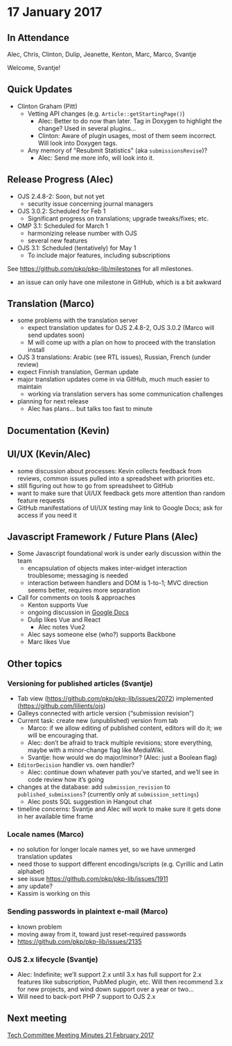 # 17 January 2017

In Attendance
-------------

Alec, Chris, Clinton, Dulip, Jeanette, Kenton, Marc, Marco, Svantje

Welcome, Svantje!

Quick Updates
-------------

-   Clinton Graham (Pitt)
    -   Vetting API changes (e.g. `Article::getStartingPage()`)
        -   Alec: Better to do now than later. Tag in Doxygen to highlight the change? Used in several plugins…
        -   Clinton: Aware of plugin usages, most of them seem incorrect. Will look into Doxygen tags.
    -   Any memory of "Resubmit Statistics" (aka `submissionsRevise`)?
        -   Alec: Send me more info, will look into it.

Release Progress (Alec)
-----------------------

-   OJS 2.4.8-2: Soon, but not yet
    -   security issue concerning journal managers
-   OJS 3.0.2: Scheduled for Feb 1
    -   Significant progress on translations; upgrade tweaks/fixes; etc.
-   OMP 3.1: Scheduled for March 1
    -   harmonizing release number with OJS
    -   several new features
-   OJS 3.1: Scheduled (tentatively) for May 1
    -   To include major features, including subscriptions

See <https://github.com/pkp/pkp-lib/milestones> for all milestones.

-   an issue can only have one milestone in GitHub, which is a bit awkward

Translation (Marco)
-------------------

-   some problems with the translation server
    -   expect translation updates for OJS 2.4.8-2, OJS 3.0.2 (Marco will send updates soon)
    -   M will come up with a plan on how to proceed with the translation install
-   OJS 3 translations: Arabic (see RTL issues), Russian, French (under review)
-   expect Finnish translation, German update
-   major translation updates come in via GitHub, much much easier to maintain
    -   working via translation servers has some communication challenges
-   planning for next release
    -   Alec has plans… but talks too fast to minute

Documentation (Kevin)
---------------------

UI/UX (Kevin/Alec)
------------------

-   some discussion about processes: Kevin collects feedback from reviews, common issues pulled into a spreadsheet with priorities etc.
-   still figuring out how to go from spreadsheet to GitHub
-   want to make sure that UI/UX feedback gets more attention than random feature requests
-   GitHub manifestations of UI/UX testing may link to Google Docs; ask for access if you need it

Javascript Framework / Future Plans (Alec)
------------------------------------------

-   Some Javascript foundational work is under early discussion within the team
    -   encapsulation of objects makes inter-widget interaction troublesome; messaging is needed
    -   interaction between handlers and DOM is 1-to-1; MVC direction seems better, requires more separation
-   Call for comments on tools & approaches
    -   Kenton supports Vue
    -   ongoing discussion in [Google Docs](https://docs.google.com/document/d/1BUPgmN4yFxHxlE_8kbFvWUGg0Ve5PdosOngpitP5NUc/edit#heading=h.qxwb07qwfxi6)
    -   Dulip likes Vue and React
        -   Alec notes Vue2
    -   Alec says someone else (who?) supports Backbone
    -   Marc likes Vue

Other topics
------------

### Versioning for published articles (Svantje)

-   Tab view (https://github.com/pkp/pkp-lib/issues/2072) implemented (https://github.com/lilients/ojs)
-   Galleys connected with article version (“submission revision”)
-   Current task: create new (unpublished) version from tab
    -   Marco: if we allow editing of published content, editors will do it; we will be encouraging that.
    -   Alec: don’t be afraid to track multiple revisions; store everything, maybe with a minor-change flag like MediaWiki.
    -   Svantje: how would we do major/minor? (Alec: just a Boolean flag)
-   `EditorDecision` handler vs. own handler?
    -   Alec: continue down whatever path you’ve started, and we’ll see in code review how it’s going
-   changes at the database: add `submission_revision` to `published_submissions`? (currently only at `submission_settings`)
    -   Alec posts SQL suggestion in Hangout chat
-   timeline concerns: Svantje and Alec will work to make sure it gets done in her available time frame

### Locale names (Marco)

-   no solution for longer locale names yet, so we have unmerged translation updates
-   need those to support different encodings/scripts (e.g. Cyrillic and Latin alphabet)
-   see issue <https://github.com/pkp/pkp-lib/issues/1911>
-   any update?
-   Kassim is working on this

### Sending passwords in plaintext e-mail (Marco)

-   known problem
-   moving away from it, toward just reset-required passwords
-   <https://github.com/pkp/pkp-lib/issues/2135>

### OJS 2.x lifecycle (Svantje)

-   Alec: Indefinite; we’ll support 2.x until 3.x has full support for 2.x features like subscription, PubMed plugin, etc. Will then recommend 3.x for new projects, and wind down support over a year or two…
-   Will need to back-port PHP 7 support to OJS 2.x

Next meeting
------------

[Tech Committee Meeting Minutes 21 February 2017](Tech_Committee_Meeting_Minutes_21_February_2017 "wikilink")